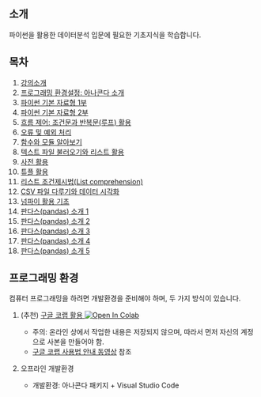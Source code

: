 ## 소개

파이썬을 활용한 데이터분석 입문에 필요한 기초지식을 학습합니다.

## 목차

1. [강의소개](./notebooks/GongSu01_Lecture_Intro.html)
1. [프로그래밍 환경설정: 아나콘다 소개](./notebooks/GongSu02_Anaconda_Installation.html)
1. [파이썬 기본 자료형 1부](./notebooks/GongSu03_Python_DataTypes_Part_1.html)
1. [파이썬 기본 자료형 2부](./notebooks/GongSu04_Python_DataTypes_Part_2.html)
1. [흐름 제어: 조건문과 반복문(루프) 활용](./notebooks/GongSu05_Flow_Control.html)
1. [오류 및 예외 처리](./notebooks/GongSu06_Errors_and_Exception_Handling.html)
1. [함수와 모듈 알아보기](./notebooks/GongSu07_Funcions_and_Modules.html)
1. [텍스트 파일 불러오기와 리스트 활용](./notebooks/GongSu08_Files_and_Lists.html)
1. [사전 활용](./notebooks/GongSu09_Dictionary.html)
1. [튜플 활용](./notebooks/GongSu10_Tuples.html)
1. [리스트 조건제시법(List comprehension)](./notebooks/GongSu11_List_Comprehension.html)
1. [CSV 파일 다루기와 데이터 시각화](./notebooks/GongSu12_CSV_File_Data_Visualization.html)
1. [넘파이 활용 기초](./notebooks/GongSu14_Numpy_Basic_Applications_1.html)
1. [판다스(pandas) 소개 1](./notebooks/GongSu15-Pandas-tutorial-01.html)
1. [판다스(pandas) 소개 2](./notebooks/GongSu16-Pandas-tutorial-02.html)
1. [판다스(pandas) 소개 3](./notebooks/GongSu17-Pandas-tutorial-03.html)
1. [판다스(pandas) 소개 4](./notebooks/GongSu18-Pandas-tutorial-04.html)
1. [판다스(pandas) 소개 5](./notebooks/GongSu19-Pandas-tutorial-05.html)

## 프로그래밍 환경

컴퓨터 프로그래밍을 하려면 개발환경을 준비해야 하며, 두 가지 방식이 있습니다.

1. (추천) [구글 코랩 활용 ](https://colab.research.google.com/github/liganega/Gongsu-DataSci/blob/master/)
<a href="https://colab.research.google.com/github/liganega/Gongsu-DataSci/blob/master/"><img src="https://colab.research.google.com/assets/colab-badge.svg" alt="Open In Colab"/></a>
    * 주의: 온라인 상에서 작업한 내용은 저장되지 않으며, 따라서 먼저 자신의 계정으로 사본을 만들어야 함.
    * [구글 코랩 사용법 안내 동영상](https://www.youtube.com/watch?v=Jb_n90gHdP0) 참조

1. 오프라인 개발환경
    * 개발환경: 아나콘다 패키지 + Visual Studio Code
    
